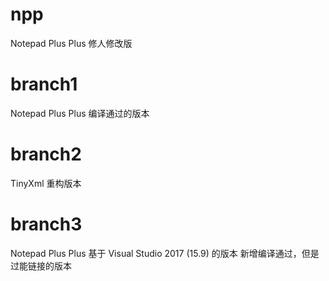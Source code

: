 # npp
Notepad Plus Plus 修人修改版

# branch1
Notepad Plus Plus 编译通过的版本

# branch2
TinyXml 重构版本

# branch3
Notepad Plus Plus 基于 Visual Studio 2017 (15.9) 的版本
新增编译通过，但是过能链接的版本